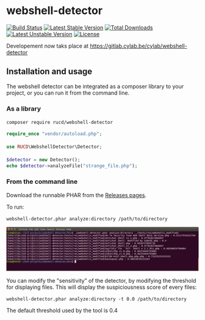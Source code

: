 # webshell-detector

[![Build Status](https://travis-ci.org/RUCD/webshell-detector.svg?branch=master)](https://travis-ci.org/RUCD/webshell-detector)
[![Latest Stable Version](https://poser.pugx.org/rucd/webshell-detector/v/stable)](https://packagist.org/packages/rucd/webshell-detector) [![Total Downloads](https://poser.pugx.org/rucd/webshell-detector/downloads)](https://packagist.org/packages/rucd/webshell-detector) [![Latest Unstable Version](https://poser.pugx.org/rucd/webshell-detector/v/unstable)](https://packagist.org/packages/rucd/webshell-detector) [![License](https://poser.pugx.org/rucd/webshell-detector/license)](https://packagist.org/packages/rucd/webshell-detector)

Developement now taks place at https://gitlab.cylab.be/cylab/webshell-detector

## Installation and usage

The webshell detector can be integrated as a composer library to your project,
or you can run it from the command line.

### As a library

```composer require rucd/webshell-detector```

```php
require_once "vendor/autoload.php";

use RUCD\WebshellDetector\Detector;

$detector = new Detector();
echo $detector->analyzeFile("strange_file.php");
```

### From the command line

Download the runnable PHAR from the [Releases pages](https://github.com/RUCD/webshell-detector/releases).

To run:

```
webshell-detector.phar analyze:directory /path/to/directory
```

![](./webshell-detector.png)

You can modify the "sensitivity" of the detector, by modifying the threshold for displaying files. This will display the suspiciousness score of every files:

```
webshell-detector.phar analyze:directory -t 0.0 /path/to/directory
```

The default threshold used by the tool is 0.4

